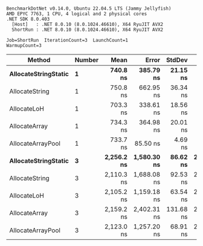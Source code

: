 ```

BenchmarkDotNet v0.14.0, Ubuntu 22.04.5 LTS (Jammy Jellyfish)
AMD EPYC 7763, 1 CPU, 4 logical and 2 physical cores
.NET SDK 8.0.403
  [Host]   : .NET 8.0.10 (8.0.1024.46610), X64 RyuJIT AVX2
  ShortRun : .NET 8.0.10 (8.0.1024.46610), X64 RyuJIT AVX2

Job=ShortRun  IterationCount=3  LaunchCount=1  
WarmupCount=3  

```
| Method               | Number | Mean       | Error       | StdDev    | Min        | Max        | Gen0   | Gen1   | Allocated |
|--------------------- |------- |-----------:|------------:|----------:|-----------:|-----------:|-------:|-------:|----------:|
| **AllocateStringStatic** | **1**      |   **740.8 ns** |   **385.79 ns** |  **21.15 ns** |   **721.7 ns** |   **763.5 ns** | **0.0124** | **0.0114** |   **1.02 KB** |
| AllocateString       | 1      |   750.8 ns |   662.95 ns |  36.34 ns |   710.5 ns |   781.0 ns | 0.0124 | 0.0114 |   1.02 KB |
| AllocateLoH          | 1      |   703.3 ns |   338.61 ns |  18.56 ns |   686.8 ns |   723.4 ns | 0.0124 | 0.0114 |   1.02 KB |
| AllocateArray        | 1      |   734.3 ns |   364.98 ns |  20.01 ns |   711.5 ns |   748.8 ns | 0.0124 | 0.0114 |   1.02 KB |
| AllocateArrayPool    | 1      |   733.7 ns |    85.50 ns |   4.69 ns |   729.3 ns |   738.7 ns | 0.0124 | 0.0114 |   1.02 KB |
| **AllocateStringStatic** | **3**      | **2,256.2 ns** | **1,580.30 ns** |  **86.62 ns** | **2,156.8 ns** | **2,315.3 ns** | **0.0343** | **0.0305** |   **3.07 KB** |
| AllocateString       | 3      | 2,110.3 ns | 1,688.08 ns |  92.53 ns | 2,048.3 ns | 2,216.7 ns | 0.0343 | 0.0305 |   3.07 KB |
| AllocateLoH          | 3      | 2,105.2 ns | 1,159.18 ns |  63.54 ns | 2,048.7 ns | 2,174.0 ns | 0.0343 | 0.0305 |   3.07 KB |
| AllocateArray        | 3      | 2,159.2 ns | 2,402.31 ns | 131.68 ns | 2,073.0 ns | 2,310.8 ns | 0.0343 | 0.0305 |   3.07 KB |
| AllocateArrayPool    | 3      | 2,123.0 ns | 1,257.20 ns |  68.91 ns | 2,048.7 ns | 2,184.8 ns | 0.0343 | 0.0305 |   3.07 KB |
